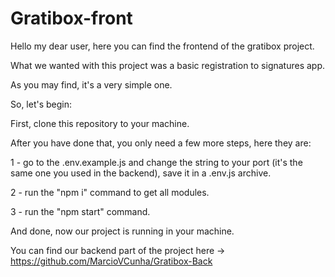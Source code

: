 # Gratibox-front

Hello my dear user, here you can find the frontend of the gratibox project.

What we wanted with this project was a basic registration to signatures app.

As you may find, it's a very simple one.

So, let's begin:

First, clone this repository to your machine.

After you have done that, you only need a few more steps, here they are:

1 - go to the .env.example.js and change the string to your port (it's the same one you used in the backend), save it in a .env.js archive.

2 - run the "npm i" command to get all modules.

3 - run the "npm start" command.

And done, now our project is running in your machine.

You can find our backend part of the project here -> https://github.com/MarcioVCunha/Gratibox-Back
